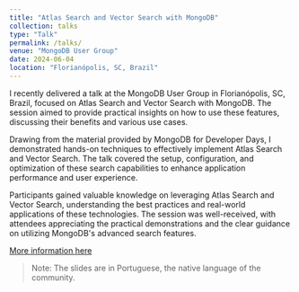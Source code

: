 ```yaml
---
title: "Atlas Search and Vector Search with MongoDB"
collection: talks
type: "Talk"
permalink: /talks/
venue: "MongoDB User Group"
date: 2024-06-04
location: "Florianópolis, SC, Brazil"
---
```

I recently delivered a talk at the MongoDB User Group in Florianópolis, SC, Brazil, focused on Atlas Search and Vector Search with MongoDB. The session aimed to provide practical insights on how to use these features, discussing their benefits and various use cases.

Drawing from the material provided by MongoDB for Developer Days, I demonstrated hands-on techniques to effectively implement Atlas Search and Vector Search. The talk covered the setup, configuration, and optimization of these search capabilities to enhance application performance and user experience.

Participants gained valuable knowledge on leveraging Atlas Search and Vector Search, understanding the best practices and real-world applications of these technologies. The session was well-received, with attendees appreciating the practical demonstrations and the clear guidance on utilizing MongoDB's advanced search features.

[More information here](https://mongodb-developer.github.io/search-lab/)

> Note: The slides are in Portuguese, the native language of the community.